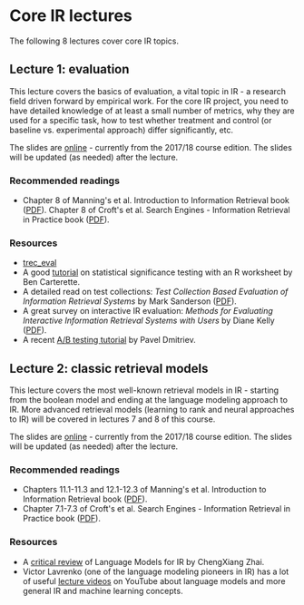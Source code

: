 # Core IR lectures

The following 8 lectures cover core IR topics.

## Lecture 1: evaluation

This lecture covers the basics of evaluation, a vital topic in IR - a research field driven forward by empirical work. For the core IR project, you need to have detailed knowledge of at least a small number of metrics, why they are used for a specific task, how to test whether treatment and control (or baseline vs. experimental approach) differ significantly, etc.

The slides  are [online](https://docs.google.com/presentation/d/e/2PACX-1vRUZW8Xz2ib8IlJwUIpKucYYFZ5pzUSuoP57UfjwWyQuJil7GDcts50rsOacvV5q3pzhV_HEa69vuSH/pub?start=false&loop=false&delayms=3000) - currently from the 2017/18 course edition. The slides will be updated (as needed) after the lecture.

### Recommended readings

- Chapter 8 of Manning's et al. Introduction to Information Retrieval book ([PDF](https://nlp.stanford.edu/IR-book/pdf/irbookonlinereading.pdf)).
Chapter 8 of Croft's et al. Search Engines - Information Retrieval in Practice book ([PDF](http://ciir.cs.umass.edu/downloads/SEIRiP.pdf)).

### Resources

- [trec_eval](https://github.com/usnistgov/trec_eval)
- A good [tutorial](http://ir.cis.udel.edu/ICTIR13tutorial/) on statistical significance testing with an R worksheet by Ben Carterette.
- A detailed read on test collections: *Test Collection Based Evaluation of Information Retrieval Systems* by Mark Sanderson ([PDF](http://citeseerx.ist.psu.edu/viewdoc/download?doi=10.1.1.646.8451&rep=rep1&type=pdf)).
- A great survey on interactive IR evaluation: *Methods for Evaluating Interactive Information Retrieval Systems with Users* by Diane Kelly ([PDF](https://ils.unc.edu/courses/2019_spring/inls509_001/papers/FnTIR-Press-Kelly.pdf)).
- A recent [A/B testing tutorial](https://exp-platform.com/2017abtestingtutorial/) by Pavel Dmitriev.

## Lecture 2: classic retrieval models

This lecture covers the most well-known retrieval models in IR - starting from the boolean model and ending at the language modeling approach to IR. More advanced retrieval models (learning to rank and neural approaches to IR) will be covered in lectures 7 and 8 of this course.

The slides  are [online](https://docs.google.com/presentation/d/e/2PACX-1vQFLHSedV4X00-vLhTNbV0aX7zklIM0rosjsYRCyMnurfEOilb4MBVUrTCjpVu0A6yink3czArmBvNp/pub?start=false&loop=false&delayms=3000) - currently from the 2017/18 course edition. The slides will be updated (as needed) after the lecture.

### Recommended readings

- Chapters 11.1-11.3 and 12.1-12.3 of Manning's et al. Introduction to Information Retrieval book ([PDF](https://nlp.stanford.edu/IR-book/pdf/irbookonlinereading.pdf)).
- Chapter 7.1-7.3 of Croft's et al. Search Engines - Information Retrieval in Practice book ([PDF](http://ciir.cs.umass.edu/downloads/SEIRiP.pdf)).
  
### Resources

- A [critical review](http://times.cs.uiuc.edu/czhai/pub/slmir-now.pdf) of Language Models for IR by ChengXiang Zhai.
- Victor Lavrenko (one of the language modeling pioneers in IR) has a lot of useful [lecture videos](https://www.youtube.com/user/victorlavrenko/videos) on YouTube about language models and more general IR and machine learning concepts.


